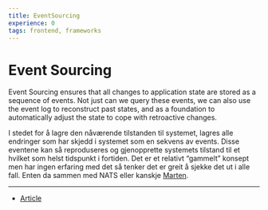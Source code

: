 ```yaml
---
title: EventSourcing
experience: 0
tags: frontend, frameworks
---
```


# Event Sourcing

Event Sourcing ensures that all changes to application state are stored as a
sequence of events. Not just can we query these events, we can also use the
event log to reconstruct past states, and as a foundation to automatically
adjust the state to cope with retroactive changes.

I stedet for å lagre den nåværende tilstanden til systemet, lagres alle
endringer som har skjedd i systemet som en sekvens av events. Disse eventene kan
så reproduseres og gjenopprette systemets tilstand til et hvilket som helst
tidspunkt i fortiden. Det er et relativt “gammelt” konsept men har ingen
erfaring med det så tenker det er greit å sjekke det ut i alle fall. Enten da
sammen med NATS eller kanskje [Marten](https://martendb.io/).

---

- [Article](https://martinfowler.com/eaaDev/EventSourcing.html)
